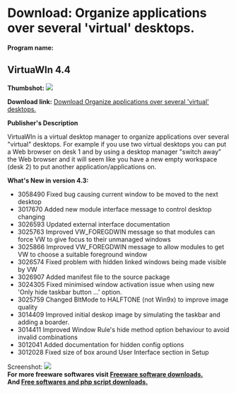 # Download: Organize applications over several 'virtual' desktops.

**Program name:**

## VirtuaWIn 4.4

  
**Thumbshot:** ![](http://www.freewarefiles.com/screenshot/virtuawin_md.gif)   
  
**Download link:** [Download Organize applications over several 'virtual' desktops.](http://freesoftwares.boysofts.com/VirtuaWIn_program_16035.html)  
  


**Publisher's Description**  
  


VirtuaWIn is a virtual desktop manager to organize applications over several "virtual" desktops. For example if you use two virtual desktops you can put a Web browser on desk 1 and by using a desktop manager "switch away" the Web browser and it will seem like you have a new empty workspace (desk 2) to put another application/applications on. 

**What's New in version 4.3:**

  * 3058490 Fixed bug causing current window to be moved to the next desktop 
  * 3017670 Added new module interface message to control desktop changing 
  * 3026593 Updated external interface documentation 
  * 3025763 Improved VW_FOREGDWIN message so that modules can force VW to give focus to their unmanaged windows 
  * 3025866 Improved VW_FOREGDWIN message to allow modules to get VW to choose a suitable foreground window 
  * 3026574 Fixed problem with hidden linked windows being made visible by VW 
  * 3026907 Added manifest file to the source package 
  * 3024305 Fixed minimised window activation issue when using new 'Only hide taskbar button ...' option. 
  * 3025759 Changed BltMode to HALFTONE (not Win9x) to improve image quality 
  * 3014409 Improved initial deskop image by simulating the taskbar and adding a boarder. 
  * 3014411 Improved Window Rule's hide method option behaviour to avoid invalid combinations 
  * 3012041 Added documentation for hidden config options 
  * 3012028 Fixed size of box around User Interface section in Setup 

  
  
Screenshot: ![](http://www.freewarefiles.com/screenshot/virtuawin.gif)   
**For more freeware softwares visit [Freeware software downloads.](http://freesoftwares.boysofts.com/)**   
**And [Free softwares and php script downloads.](http://www.boysofts.com/)**
